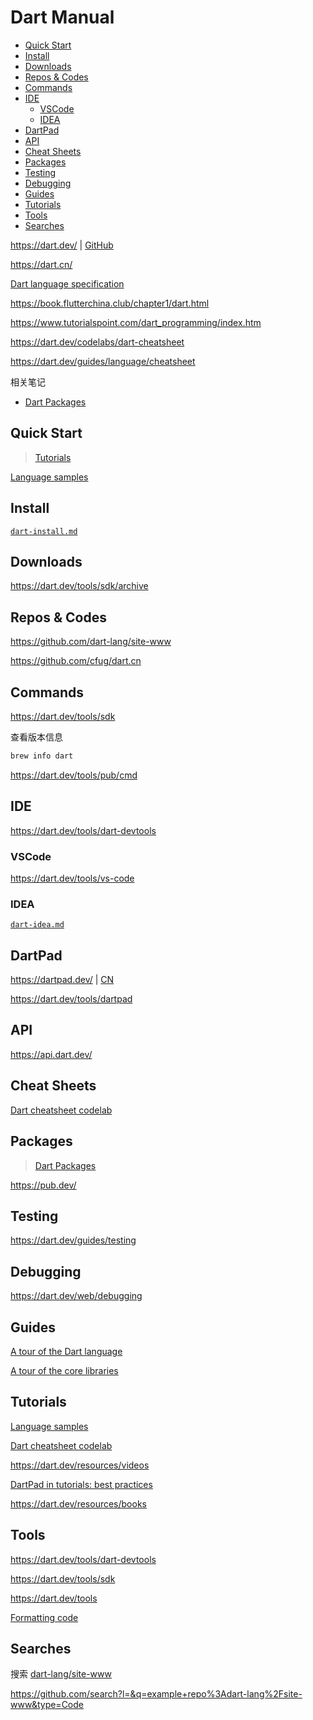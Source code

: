 <!-- omit in toc -->
# Dart Manual

- [Quick Start](#quick-start)
- [Install](#install)
- [Downloads](#downloads)
- [Repos & Codes](#repos--codes)
- [Commands](#commands)
- [IDE](#ide)
  - [VSCode](#vscode)
  - [IDEA](#idea)
- [DartPad](#dartpad)
- [API](#api)
- [Cheat Sheets](#cheat-sheets)
- [Packages](#packages)
- [Testing](#testing)
- [Debugging](#debugging)
- [Guides](#guides)
- [Tutorials](#tutorials)
- [Tools](#tools)
- [Searches](#searches)

<https://dart.dev/> | [GitHub](https://github.com/dart-lang/site-www)

<https://dart.cn/>

[Dart language specification](https://dart.dev/guides/language/spec)

<https://book.flutterchina.club/chapter1/dart.html>

<https://www.tutorialspoint.com/dart_programming/index.htm>

<https://dart.dev/codelabs/dart-cheatsheet>

<https://dart.dev/guides/language/cheatsheet>

相关笔记

- [Dart Packages](packages/README.md)

## Quick Start

> [Tutorials](#tutorials)

[Language samples](https://dart.dev/samples)

## Install

[`dart-install.md`](dart-install.md)

## Downloads

<https://dart.dev/tools/sdk/archive>

## Repos & Codes

<https://github.com/dart-lang/site-www>

<https://github.com/cfug/dart.cn>

## Commands

<https://dart.dev/tools/sdk>

查看版本信息

```bash
brew info dart
```

<https://dart.dev/tools/pub/cmd>

## IDE

<https://dart.dev/tools/dart-devtools>

### VSCode

<https://dart.dev/tools/vs-code>

### IDEA

[`dart-idea.md`](dart-idea.md)

## DartPad

<https://dartpad.dev/> | [CN](https://dartpad.cn/)

<https://dart.dev/tools/dartpad>

## API

<https://api.dart.dev/>

## Cheat Sheets

[Dart cheatsheet codelab](https://dart.dev/codelabs/dart-cheatsheet)

## Packages

> [Dart Packages](packages/README.md)

<https://pub.dev/>

## Testing

<https://dart.dev/guides/testing>

## Debugging

<https://dart.dev/web/debugging>

## Guides

[A tour of the Dart language](https://dart.dev/guides/language/language-tour)

[A tour of the core libraries](https://dart.dev/guides/libraries/library-tour)

## Tutorials

[Language samples](https://dart.dev/samples)

[Dart cheatsheet codelab](https://dart.dev/codelabs/dart-cheatsheet)

<https://dart.dev/resources/videos>

[DartPad in tutorials: best practices](https://dart.dev/resources/dartpad-best-practices)

<https://dart.dev/resources/books>

## Tools

<https://dart.dev/tools/dart-devtools>

<https://dart.dev/tools/sdk>

<https://dart.dev/tools>

[Formatting code](https://dart.dev/guides/language/formatting)

## Searches

搜索 [dart-lang/site-www](https://github.com/dart-lang/site-www)

<https://github.com/search?l=&q=example+repo%3Adart-lang%2Fsite-www&type=Code>
